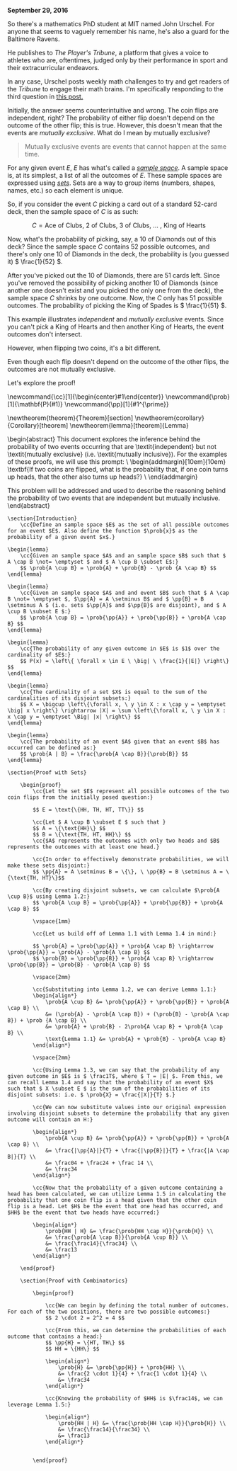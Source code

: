 **September 29, 2016**

So there's a mathematics PhD student at MIT named John Urschel. For
anyone that seems to vaguely remember his name, he's also a guard
for the Baltimore Ravens.

He publishes to *The Player's Tribune*, a platform that gives 
a voice to athletes who are, oftentimes, judged only by their
performance in sport and their extracurricular endeavors.

In any case, Urschel posts weekly math challenges to try and
get readers of the *Tribune* to engage their math brains. I'm
specifically responding to the third question in
[this post.](http://www.theplayerstribune.com/john-urschel-morning-math-challenge-week-2/)

Initially, the answer seems counterintuitive and wrong. The
coin flips are independent, right? The probability of either flip
doesn't depend on the outcome of the other flip; this is true.
However, this doesn't mean that the
events are *mutually exclusive*. What do I mean by mutually exclusive?

> Mutually exclusive events are events that cannot happen at the
same time.

For any given event $E$, $E$ has what's called a [*sample space*](https://en.wikipedia.org/wiki/Sample_space).
A sample space is, at its simplest, a list of all the outcomes of $E$.
These sample spaces are expressed using [*sets*](https://en.wikipedia.org/wiki/Set_(mathematics)).
Sets are a way to group items (numbers, shapes, names, etc.) so
each element is unique.

So, if you consider the event $C$ picking a card out of a standard
52-card deck, then the sample space of $C$ is as such:

$$ C = \text{{Ace of Clubs, 2 of Clubs, 3 of Clubs, ... , King of Hearts}} $$

Now, what's the probability of picking, say, a 10 of Diamonds out of this
deck? Since the sample space $C$ contains 52 possible outcomes,
and there's only one 10 of Diamonds in the deck, the probability
is (you guessed it) $ \frac{1}{52} $.

After you've picked out the 10 of Diamonds, there are 51 cards left. Since
you've removed the possibility of picking another 10 of Diamonds
(since another one doesn't exist and you picked the only one from
the deck), the sample space $C$ shrinks by one outcome. Now, the
 $C$ only has 51 possible outcomes. The probability of
picking the King of Spades is $ \frac{1}{51} $.

This example illustrates *independent* and *mutually exclusive*
events. Since you can't pick a King of Hearts and then another
King of Hearts, the event outcomes don't intersect.

However, when flipping two coins, it's a bit different.

Even though each flip doesn't depend on the outcome of the other
flips, the outcomes are not mutually exclusive.

Let's explore the proof!

\newcommand{\cc}[1]{\begin{center}#1\end{center}}
\newcommand{\prob}[1]{\mathbf{P}(#1)}
\newcommand{\pp}[1]{#1^{\prime}}

\newtheorem{theorem}{Theorem}[section]
\newtheorem{corollary}{Corollary}[theorem]
\newtheorem{lemma}[theorem]{Lemma}

\begin{abstract}
		This document explores the inference behind the probability of two events occurring that are \textit{independent} but not \textit{mutually exclusive} (i.e. \textit{mutually inclusive}). For the examples of these proofs, we will use this prompt: \\
		\begin{addmargin}[10em]{10em}
			\textbf{If two coins are flipped, what is the probability that, if one coin turns up heads, that the other also turns up heads?} \\
		\end{addmargin}
		
This problem will be addressed and used to describe the reasoning behind the probability of two events that are independent but mutually inclusive.
\end{abstract}
    
    \section{Introduction}
        \cc{Define an sample space $E$ as the set of all possible outcomes for an event $E$. Also define the function $\prob{x}$ as the probability of a given event $x$.}
    
    \begin{lemma}
        \cc{Given an sample space $A$ and an sample space $B$ such that $ A \cap B \not= \emptyset $ and $ A \cup B \subset E$:}
        $$ \prob{A \cup B} = \prob{A} + \prob{B} - \prob {A \cap B} $$
    \end{lemma}
    
    \begin{lemma}
        \cc{Given an sample space $A$ and and event $B$ such that $ A \cap B \not= \emptyset $, $\pp{A} = A \setminus B$ and $ \pp{B} = B \setminus A $ (i.e. sets $\pp{A}$ and $\pp{B}$ are disjoint), and $ A \cup B \subset E $:}
        $$ \prob{A \cup B} = \prob{\pp{A}} + \prob{\pp{B}} + \prob{A \cap B} $$
    \end{lemma}
    
    \begin{lemma}
        \cc{The probability of any given outcome in $E$ is $1$ over the cardinality of $E$:}
        $$ P(x) = \left\{ \forall x \in E \ \big| \ \frac{1}{|E|} \right\} $$
    \end{lemma}
    
    \begin{lemma}
        \cc{The cardinality of a set $X$ is equal to the sum of the cardinalities of its disjoint subsets:}
        $$ X = \bigcup \left\{\forall x, \ y \in X : x \cap y = \emptyset \big| x \right\} \rightarrow |X| = \sum \left\{\forall x, \ y \in X : x \cap y = \emptyset \Big| |x| \right\} $$
    \end{lemma}
    
    \begin{lemma}
        \cc{The probability of an event $A$ given that an event $B$ has occurred can be defined as:}
        $$ \prob{A | B} = \frac{\prob{A \cap B}}{\prob{B}} $$
    \end{lemma}
    
    \section{Proof with Sets}
    
        \begin{proof}
            \cc{Let the set $E$ represent all possible outcomes of the two coin flips from the initially posed question:}
        
            $$ E = \text{\{HH, TH, HT, TT\}} $$
            
            \cc{Let $ A \cup B \subset E $ such that }
            $$ A = \{\text{HH}\} $$
            $$ B = \{\text{TH, HT, HH}\} $$
            \cc{$A$ represents the outcomes with only two heads and $B$ represents the outcomes with at least one head.}
            
            \cc{In order to effectively demonstrate probabilities, we will make these sets disjoint:}
            $$ \pp{A} = A \setminus B = \{\}, \ \pp{B} = B \setminus A = \{\text{TH, HT}\}$$
            
            \cc{By creating disjoint subsets, we can calculate $\prob{A \cup B}$ using Lemma 1.2:}
            $$ \prob{A \cup B} = \prob{\pp{A}} + \prob{\pp{B}} + \prob{A \cap B} $$
            
            \vspace{1mm}
            
            \cc{Let us build off of Lemma 1.1 with Lemma 1.4 in mind:}
            
            $$ \prob{A} = \prob{\pp{A}} + \prob{A \cap B} \rightarrow \prob{\pp{A}} = \prob{A} - \prob{A \cap B} $$
            $$ \prob{B} = \prob{\pp{B}} + \prob{A \cap B} \rightarrow \prob{\pp{B}} = \prob{B} - \prob{A \cap B} $$
            
            \vspace{2mm}
            
            \cc{Substituting into Lemma 1.2, we can derive Lemma 1.1:}
            \begin{align*}
                \prob{A \cup B} &= \prob{\pp{A}} + \prob{\pp{B}} + \prob{A \cap B} \\
                &= (\prob{A} - \prob{A \cap B}) + (\prob{B} - \prob{A \cap B}) + \prob {A \cap B} \\
                &= \prob{A} + \prob{B} - 2\prob{A \cap B} + \prob{A \cap B} \\
                \text{Lemma 1.1} &= \prob{A} + \prob{B} - \prob{A \cap B}
            \end{align*}
            
            \vspace{2mm}
            
            \cc{Using Lemma 1.3, we can say that the probability of any given outcome in $E$ is $ \frac1T$, where $ T = |E| $. From this, we can recall Lemma 1.4 and say that the probability of an event $X$  such that $ X \subset E $ is the sum of the probabilities of its disjoint subsets: i.e. $ \prob{X} = \frac{|X|}{T} $.}
            
            \cc{We can now substitute values into our original expression involving disjoint subsets to determine the probability that any given outcome will contain an H:}
            
            \begin{align*}
                \prob{A \cup B} &= \prob{\pp{A}} + \prob{\pp{B}} + \prob{A \cap B} \\
                &= \frac{|\pp{A}|}{T} + \frac{|\pp{B}|}{T} + \frac{|A \cap B|}{T} \\
                &= \frac04 + \frac24 + \frac 14 \\
                &= \frac34
            \end{align*}
            
            \cc{Now that the probability of a given outcome containing a head has been calculated, we can utilize Lemma 1.5 in calculating the probability that one coin flip is a head given that the other coin flip is a head. Let $H$ be the event that one head has occurred, and $HH$ be the event that two heads have occurred:}
            
            \begin{align*}
                \prob{HH | H} &= \frac{\prob{HH \cap H}}{\prob{H}} \\
                &= \frac{\prob{A \cap B}}{\prob{A \cup B}} \\
                &= \frac{\frac14}{\frac34} \\
                &= \frac13
            \end{align*}
            
        \end{proof}
        
        \section{Proof with Combinatorics}
        
            \begin{proof}
                
                \cc{We can begin by defining the total number of outcomes. For each of the two positions, there are two possible outcomes:}
                $$ 2 \cdot 2 = 2^2 = 4 $$
                
                \cc{From this, we can determine the probabilities of each outcome that contains a head:}
                $$ \pp{H} = \{HT, TH\} $$
                $$ HH = \{HH\} $$
                
                \begin{align*}
                    \prob{H} &= \prob{\pp{H}} + \prob{HH} \\
                    &= \frac{2 \cdot 1}{4} + \frac{1 \cdot 1}{4} \\
                    &= \frac34
                \end{align*}
                
                \cc{Knowing the probability of $HH$ is $\frac14$, we can leverage Lemma 1.5:}
                
                \begin{align*}
                    \prob{HH | H} &= \frac{\prob{HH \cap H}}{\prob{H}} \\
                    &= \frac{\frac14}{\frac34} \\
                    &= \frac13
                \end{align*}
                
                
            \end{proof}
